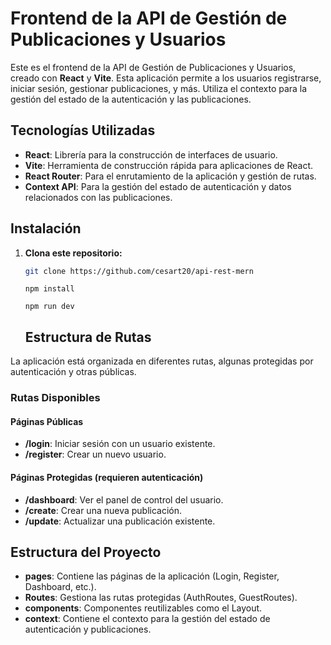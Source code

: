 # Frontend de la API de Gestión de Publicaciones y Usuarios

Este es el frontend de la API de Gestión de Publicaciones y Usuarios, creado con **React** y **Vite**. Esta aplicación permite a los usuarios registrarse, iniciar sesión, gestionar publicaciones, y más. Utiliza el contexto para la gestión del estado de la autenticación y las publicaciones.

## Tecnologías Utilizadas

- **React**: Librería para la construcción de interfaces de usuario.
- **Vite**: Herramienta de construcción rápida para aplicaciones de React.
- **React Router**: Para el enrutamiento de la aplicación y gestión de rutas.
- **Context API**: Para la gestión del estado de autenticación y datos relacionados con las publicaciones.

## Instalación

1. **Clona este repositorio:**

   ```bash
   git clone https://github.com/cesart20/api-rest-mern
    ```

    ```npm install```


    ```npm run dev```




   ## Estructura de Rutas

La aplicación está organizada en diferentes rutas, algunas protegidas por autenticación y otras públicas.

### Rutas Disponibles

#### Páginas Públicas
- **/login**: Iniciar sesión con un usuario existente.
- **/register**: Crear un nuevo usuario.

#### Páginas Protegidas (requieren autenticación)
- **/dashboard**: Ver el panel de control del usuario.
- **/create**: Crear una nueva publicación.
- **/update**: Actualizar una publicación existente.

## Estructura del Proyecto

- **pages**: Contiene las páginas de la aplicación (Login, Register, Dashboard, etc.).
- **Routes**: Gestiona las rutas protegidas (AuthRoutes, GuestRoutes).
- **components**: Componentes reutilizables como el Layout.
- **context**: Contiene el contexto para la gestión del estado de autenticación y publicaciones.

